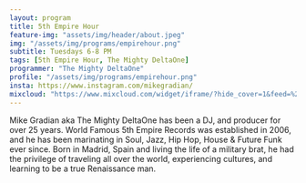 ```yaml
---
layout: program
title: 5th Empire Hour
feature-img: "assets/img/header/about.jpeg"
img: "/assets/img/programs/empirehour.png"
subtitle: Tuesdays 6-8 PM
tags: [5th Empire Hour, The Mighty DeltaOne]
programmer: "The Mighty DeltaOne"
profile: "/assets/img/programs/empirehour.png"
insta: https://www.instagram.com/mikegradian/
mixcloud: "https://www.mixcloud.com/widget/iframe/?hide_cover=1&feed=%2Ftropicofm%2Fplaylists%2F5th-empire-hour%2F"
---
```


Mike Gradian aka The Mighty DeltaOne has been a DJ, and producer for over 25 years. World Famous 5th Empire Records was established in 2006, and he has been marinating in Soul, Jazz, Hip Hop, House & Future Funk ever since. Born in Madrid, Spain and living the life of a military brat, he had the privilege of traveling all over the world, experiencing cultures, and learning to be a true Renaissance man.
